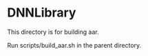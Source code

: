 # DNNLibrary

This directory is for building aar.

Run scripts/build_aar.sh in the parent directory.
